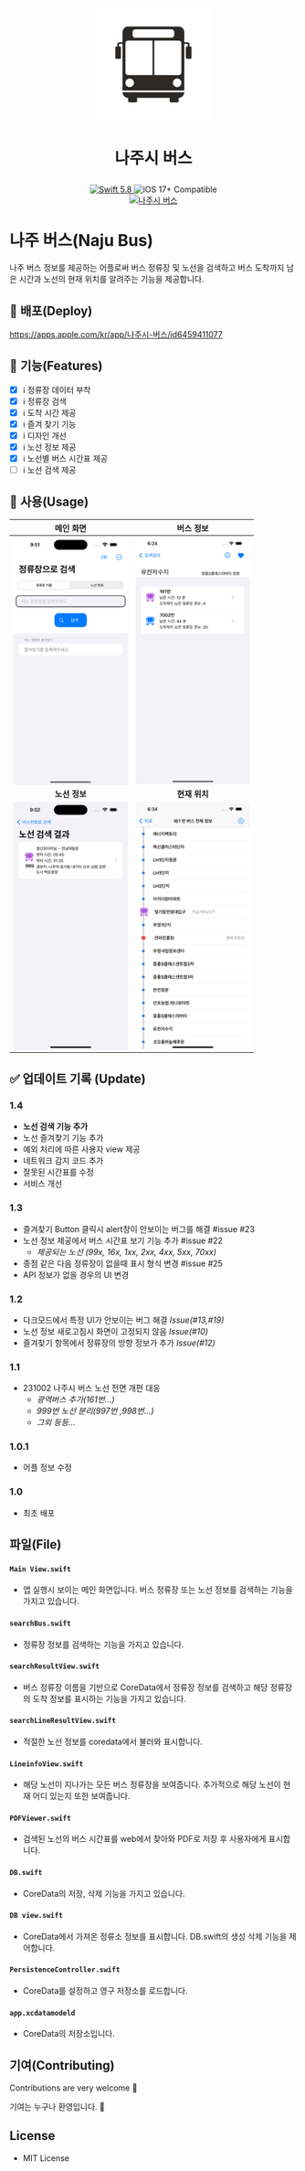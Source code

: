 <p align="center">
   <img width="200" src="app/Assets.xcassets/AppIcon.appiconset/1024.png" alt="APP Logo"></p>
   
 # <p align="center">나주시 버스 </p>
<p align="center">
   <a href="https://developer.apple.com/swift/">
      <img src="https://img.shields.io/badge/Swift-5.8-orange.svg?style=flat" alt="Swift 5.8">
   </a>
   <img src="https://img.shields.io/badge/iOS-17%2B-brightgreen.svg?style=flat" alt="iOS 17+ Compatible">

<br>
<a href="https://apps.apple.com/kr/app/나주시-버스/id6459411077">
   <img src="https://www.iphones.ru/wp-content/uploads/2010/08/App_Store_Badge_EN1-560x189.png" alt="나주시 버스" width="200"/>
</a>
</p>


# 나주 버스(Naju Bus)
나주 버스 정보를 제공하는 어플로써 버스 정류장 및 노선을 검색하고 버스 도착까지 남은 시간과 노선의 현재 위치를 알려주는 기능을 제공합니다.

## :rocket: 배포(Deploy)

https://apps.apple.com/kr/app/나주시-버스/id6459411077

## :dart: 기능(Features)

- [x] ℹ️ 정류장 데이터 부착
- [x] ℹ️ 정류장 검색
- [x] ℹ️ 도착 시간 제공
- [x] ℹ️ 즐겨 찾기 기능
- [x] ℹ️ 디자인 개선
- [x] ℹ️ 노선 정보 제공
- [x] ℹ️ 노선별 버스 시간표 제공
- [ ] ℹ️ 노선 검색 제공

## :black_square_button: 사용(Usage)
| 메인 화면 | 버스 정보 |
| :---: | :---: |
| <img src = "img/iphone14 plus/newbusmain.png" width="200" align="center"> | <img src="img/iphone14 plus/busStopInfo.png" width="200" align="center"> |
| **노선 정보** | **현재 위치** |
| <img src="img/iphone14 plus/linesearch.png" width="200" align="center"> | <img src="img/iphone14 plus/busLineInfo.png" width="200" align="center"> |

## :white_check_mark: 업데이트 기록 (Update)

### 1.4
- **노선 검색 기능 추가**
- 노선 즐겨찾기 기능 추가
- 예외 처리에 따른 사용자 view 제공
- 네트워크 감지 코드 추가
- 잘못된 시간표를 수정
- 서비스 개선 

### 1.3
- 즐겨찾기 Button 클릭시 alert창이 안보이는 버그를 해결 #issue #23
- 노선 정보 제공에서 버스 시간표 보기 기능 추가 #issue #22
  - _제공되는 노선 (99x, 16x, 1xx, 2xx, 4xx, 5xx, 70xx)_
- 종점 같은 다음 정류장이 없을때 표시 형식 변경 #issue #25
- API 정보가 없을 경우의 UI 변경
  
### 1.2
- 다크모드에서 특정 UI가 안보이는 버그 해결 *Issue(#13,#19)* 
- 노선 정보 새로고침시 화면이 고정되지 않음 *Issue(#10)* 
- 즐겨찾기 항목에서 정류장의 방향 정보가 추가 *Issue(#12)* 

### 1.1
- 231002 나주시 버스 노선 전면 개편 대응
  - *광역버스 추가(161번...)*
  - *999번 노선 분리(997번 ,998번...)*
  - *그외 등등...*
    
### 1.0.1
- 어플 정보 수정 

### 1.0
- 최초 배포 

## 파일(File)

#### `Main View.swift`
- 앱 실행시 보이는 메인 화면입니다. 
  버스 정류장 또는 노선 정보를 검색하는 기능을 가지고 있습니다.
#### `searchBus.swift`
- 정류장 정보를 검색하는 기능을 가지고 있습니다.
#### `searchResultView.swift`
- 버스 정류장 이름을 기반으로 CoreData에서 정류장 정보를 검색하고 
  해당 정류장의 도착 정보를 표시하는 기능을 가지고 있습니다.
#### `searchLineResultView.swift`
- 적절한 노선 정보를 coredata에서 불러와 표시합니다.
#### `LineinfoView.swift`
- 해당 노선이 지나가는 모든 버스 정류장을 보여줍니다. 
  추가적으로 해당 노선이 현재 어디 있는지 또한 보여줍니다.
#### `PDFViewer.swift`
- 검색된 노선의 버스 시간표를 web에서 찾아와 PDF로 저장 후 사용자에게 표시합니다.
#### `DB.swift`
- CoreData의 저장, 삭제 기능을 가지고 있습니다.
#### `DB view.swift`
- CoreData에서 가져온 정류소 정보를 표시합니다.
  DB.swift의 생성 삭제 기능을 제어합니다.
#### `PersistenceController.swift`
- CoreData를 설정하고 영구 저장소를 로드합니다.
#### `app.xcdatamodeld`
- CoreData의 저장소입니다.

## 기여(Contributing)
Contributions are very welcome 🙌 

기여는 누구나 환영입니다. 🙌


## License
- MIT License
